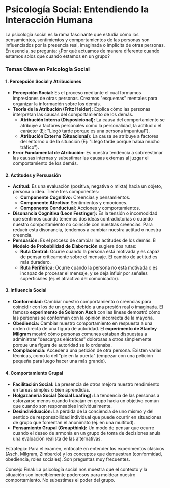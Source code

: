 # Psicología Social: Entendiendo la Interacción Humana

La psicología social es la rama fascinante que estudia cómo los pensamientos, sentimientos y comportamientos de las personas son influenciados por la presencia real, imaginada o implícita de otras personas. En esencia, se pregunta: ¿Por qué actuamos de manera diferente cuando estamos solos que cuando estamos en un grupo?

### Temas Clave en Psicología Social

#### 1. Percepción Social y Atribuciones

- **Percepción Social:** Es el proceso mediante el cual formamos impresiones de otras personas. Creamos "esquemas" mentales para organizar la información sobre los demás.
- **Teoría de la Atribución (Fritz Heider):** Explica cómo las personas interpretan las causas del comportamiento de los demás.
  - **Atribución Interna (Disposicional):** La causa del comportamiento se atribuye a factores personales como la personalidad, la actitud o el carácter (Ej: "Llegó tarde porque es una persona impuntual").
  - **Atribución Externa (Situacional):** La causa se atribuye a factores del entorno o de la situación (Ej: "Llegó tarde porque había mucho tráfico").
- **Error Fundamental de Atribución:** Es nuestra tendencia a sobreestimar las causas internas y subestimar las causas externas al juzgar el comportamiento de los demás.

#### 2. Actitudes y Persuasión

- **Actitud:** Es una evaluación (positiva, negativa o mixta) hacia un objeto, persona o idea. Tiene tres componentes:
  - **Componente Cognitivo:** Creencias y pensamientos.
  - **Componente Afectivo:** Sentimientos y emociones.
  - **Componente Conductual:** Acciones y comportamientos.
- **Disonancia Cognitiva (Leon Festinger):** Es la tensión o incomodidad que sentimos cuando tenemos dos ideas contradictorias o cuando nuestro comportamiento no coincide con nuestras creencias. Para reducir esta disonancia, tendemos a cambiar nuestra actitud o nuestra creencia.
- **Persuasión:** Es el proceso de cambiar las actitudes de los demás. El **Modelo de Probabilidad de Elaboración** sugiere dos rutas:
  - **Ruta Central:** Ocurre cuando la persona está motivada y es capaz de pensar críticamente sobre el mensaje. El cambio de actitud es más duradero.
  - **Ruta Periférica:** Ocurre cuando la persona no está motivada o es incapaz de procesar el mensaje, y se deja influir por señales superficiales (ej. el atractivo del comunicador).

#### 3. Influencia Social

- **Conformidad:** Cambiar nuestro comportamiento o creencias para coincidir con los de un grupo, debido a una presión real o imaginada. El famoso **experimento de Solomon Asch** con las líneas demostró cómo las personas se conforman con la opinión incorrecta de la mayoría.
- **Obediencia:** Cambiar nuestro comportamiento en respuesta a una orden directa de una figura de autoridad. El **experimento de Stanley Milgram** mostró cómo personas comunes estaban dispuestas a administrar "descargas eléctricas" dolorosas a otros simplemente porque una figura de autoridad se lo ordenaba.
- **Complacencia:** Acceder a una petición de otra persona. Existen varias técnicas, como la del "pie en la puerta" (empezar con una petición pequeña para luego hacer una más grande).

#### 4. Comportamiento Grupal

- **Facilitación Social:** La presencia de otros mejora nuestro rendimiento en tareas simples o bien aprendidas.
- **Holgazanería Social (Social Loafing):** La tendencia de las personas a esforzarse menos cuando trabajan en grupo hacia un objetivo común que cuando son responsables individualmente.
- **Desindividuación:** La pérdida de la conciencia de uno mismo y del sentido de responsabilidad individual que puede ocurrir en situaciones de grupo que fomentan el anonimato (ej. en una multitud).
- **Pensamiento Grupal (Groupthink):** Un modo de pensar que ocurre cuando el deseo de armonía en un grupo de toma de decisiones anula una evaluación realista de las alternativas.

Estrategia: Para el examen, enfócate en entender los experimentos clásicos (Asch, Milgram, Zimbardo) y los conceptos que demuestran (conformidad, obediencia, roles sociales). Son preguntas muy frecuentes.

Consejo Final: La psicología social nos muestra que el contexto y la situación son increíblemente poderosos para moldear nuestro comportamiento. No subestimes el poder del grupo.
